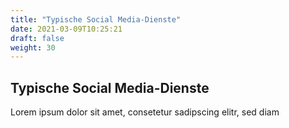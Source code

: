 ```yaml
---
title: "Typische Social Media-Dienste"
date: 2021-03-09T10:25:21
draft: false
weight: 30
---
```

## Typische Social Media-Dienste

Lorem ipsum dolor sit amet, consetetur sadipscing elitr, sed diam 
